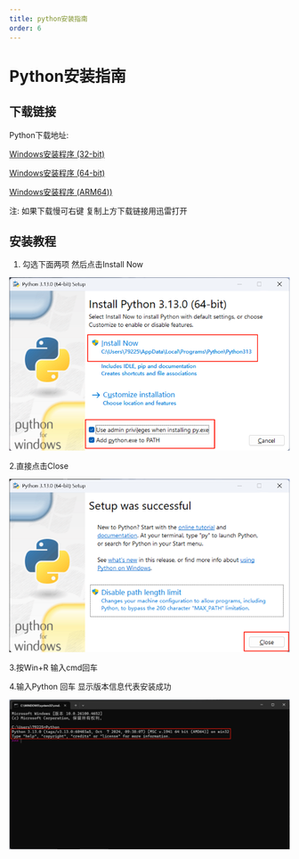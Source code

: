 ```yaml
---
title: python安装指南
order: 6
---
```


# Python安装指南

## 下载链接

Python下载地址:

[Windows安装程序 (32-bit)](https://www.python.org/ftp/python/3.13.0/python-3.13.0.exe)

[Windows安装程序 (64-bit)](https://www.python.org/ftp/python/3.13.0/python-3.13.0-amd64.exe)

[Windows安装程序 (ARM64))](https://www.python.org/ftp/python/3.13.0/python-3.13.0-arm64.exe)

注: 如果下载慢可右键 复制上方下载链接用迅雷打开
## 安装教程

1. 勾选下面两项 然后点击Install Now

![alt text](assets/python/image.png)

2.直接点击Close

![alt text](assets/python/image-1.png)

3.按Win+R 输入cmd回车

4.输入Python 回车 显示版本信息代表安装成功

![alt text](assets/python/image-2.png)



